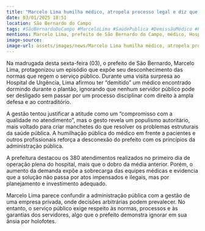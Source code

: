 ```yaml
---
title: "Marcelo Lima humilha médico, atropela processo legal e diz que o 'demitiu'"
date: 03/01/2025 18:51
location: São Bernardo do Campo
tags: #SãoBernardoDoCampo #MarceloLima #SaúdePublica #DemissãoMédico #PolêmicaHospital #AdministraçãoPublica #DireitoAdministrativo #Populismo #GestãoPublica #QualidadeAtendimento #abc360noticias
mentions: Marcelo Lima, prefeito de São Bernardo do Campo, médico, Hospital de Urgência, serviço público, processo disciplinar, ampla defesa, contraditório, populismo autoritário, administração pública, saúde pública.
image-source: 
image-url: assets/images/news/Marcelo Lima humilha médico, atropela processo legal e diz que o 'demitiu'.jpg
---
```


Na madrugada desta sexta-feira (03), o prefeito de São Bernardo, Marcelo Lima, protagonizou um episódio que expõe seu desconhecimento das normas que regem o serviço público. Durante uma visita surpresa ao Hospital de Urgência, Lima afirmou ter “demitido” um médico encontrado dormindo durante o plantão, ignorando que nenhum servidor público pode ser desligado sem passar por um processo disciplinar com direito à ampla defesa e ao contraditório.

A gestão tentou justificar a atitude como um “compromisso com a qualidade no atendimento”, mas o gesto revela um populismo autoritário, mais voltado para criar manchetes do que resolver os problemas estruturais da saúde pública. A humilhação pública do médico em frente a pacientes e outros profissionais reforça a desconexão do prefeito com os princípios da administração pública.

A prefeitura destacou os 380 atendimentos realizados no primeiro dia de operação plena do hospital, mais que o dobro da média anterior. Porém, o aumento da demanda expõe a sobrecarga das equipes médicas e evidencia que a solução não passa por atos impensados e ilegais, mas por planejamento e investimento adequado.

Marcelo Lima parece confundir a administração pública com a gestão de uma empresa privada, onde decisões arbitrárias podem prevalecer. No entanto, o serviço público exige respeito às normas, processos e às garantias dos servidores, algo que o prefeito demonstra ignorar em sua ânsia por holofotes.
